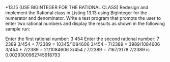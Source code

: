 *13.15 (USE BIGINTEGER FOR THE RATIONAL CLASS) Redesign and implement the Rational class in Listing 13.13 using BigInteger for the numerator and denominator. Write a test program that prompts the user to enter two rational ­numbers and ­display the results as shown in the following sample run:




Enter the first rational number: 3 454 
Enter the second rational number: 7 2389 
3/454 + 7/2389 = 10345/1084606
3/454 – 7/2389 = 3989/1084606
3/454 * 7/2389 = 21/1084606
3/454 / 7/2389 = 7167/3178
7/2389 is 0.0029300962745918793
